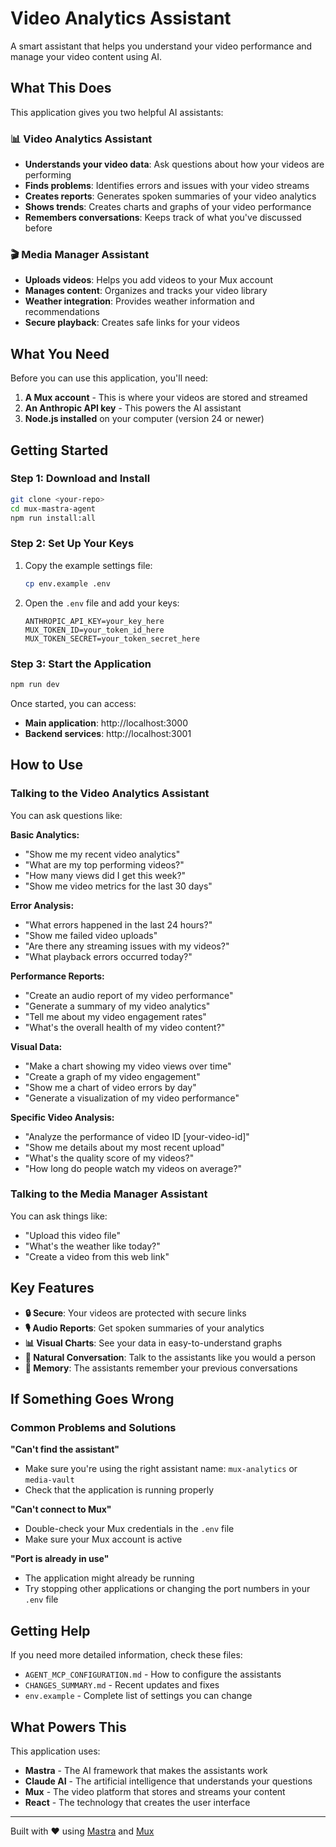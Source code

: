 # Video Analytics Assistant

A smart assistant that helps you understand your video performance and manage your video content using AI.

## What This Does

This application gives you two helpful AI assistants:

### 📊 Video Analytics Assistant
- **Understands your video data**: Ask questions about how your videos are performing
- **Finds problems**: Identifies errors and issues with your video streams
- **Creates reports**: Generates spoken summaries of your video analytics
- **Shows trends**: Creates charts and graphs of your video performance
- **Remembers conversations**: Keeps track of what you've discussed before

### 🎬 Media Manager Assistant  
- **Uploads videos**: Helps you add videos to your Mux account
- **Manages content**: Organizes and tracks your video library
- **Weather integration**: Provides weather information and recommendations
- **Secure playback**: Creates safe links for your videos

## What You Need

Before you can use this application, you'll need:

1. **A Mux account** - This is where your videos are stored and streamed
2. **An Anthropic API key** - This powers the AI assistant
3. **Node.js installed** on your computer (version 24 or newer)

## Getting Started

### Step 1: Download and Install
```bash
git clone <your-repo>
cd mux-mastra-agent
npm run install:all
```

### Step 2: Set Up Your Keys
1. Copy the example settings file:
   ```bash
   cp env.example .env
   ```

2. Open the `.env` file and add your keys:
   ```
   ANTHROPIC_API_KEY=your_key_here
   MUX_TOKEN_ID=your_token_id_here
   MUX_TOKEN_SECRET=your_token_secret_here
   ```

### Step 3: Start the Application
```bash
npm run dev
```

Once started, you can access:
- **Main application**: http://localhost:3000
- **Backend services**: http://localhost:3001

## How to Use

### Talking to the Video Analytics Assistant

You can ask questions like:

**Basic Analytics:**
- "Show me my recent video analytics"
- "What are my top performing videos?"
- "How many views did I get this week?"
- "Show me video metrics for the last 30 days"

**Error Analysis:**
- "What errors happened in the last 24 hours?"
- "Show me failed video uploads"
- "Are there any streaming issues with my videos?"
- "What playback errors occurred today?"

**Performance Reports:**
- "Create an audio report of my video performance"
- "Generate a summary of my video analytics"
- "Tell me about my video engagement rates"
- "What's the overall health of my video content?"

**Visual Data:**
- "Make a chart showing my video views over time"
- "Create a graph of my video engagement"
- "Show me a chart of video errors by day"
- "Generate a visualization of my video performance"

**Specific Video Analysis:**
- "Analyze the performance of video ID [your-video-id]"
- "Show me details about my most recent upload"
- "What's the quality score of my videos?"
- "How long do people watch my videos on average?"

### Talking to the Media Manager Assistant

You can ask things like:
- "Upload this video file"
- "What's the weather like today?"
- "Create a video from this web link"

## Key Features

- **🔒 Secure**: Your videos are protected with secure links
- **🎙️ Audio Reports**: Get spoken summaries of your analytics
- **📊 Visual Charts**: See your data in easy-to-understand graphs
- **💬 Natural Conversation**: Talk to the assistants like you would a person
- **🧠 Memory**: The assistants remember your previous conversations

## If Something Goes Wrong

### Common Problems and Solutions

**"Can't find the assistant"**
- Make sure you're using the right assistant name: `mux-analytics` or `media-vault`
- Check that the application is running properly

**"Can't connect to Mux"**
- Double-check your Mux credentials in the `.env` file
- Make sure your Mux account is active

**"Port is already in use"**
- The application might already be running
- Try stopping other applications or changing the port numbers in your `.env` file

## Getting Help

If you need more detailed information, check these files:
- `AGENT_MCP_CONFIGURATION.md` - How to configure the assistants
- `CHANGES_SUMMARY.md` - Recent updates and fixes
- `env.example` - Complete list of settings you can change

## What Powers This

This application uses:
- **Mastra** - The AI framework that makes the assistants work
- **Claude AI** - The artificial intelligence that understands your questions
- **Mux** - The video platform that stores and streams your content
- **React** - The technology that creates the user interface

---

Built with ❤️ using [Mastra](https://mastra.ai) and [Mux](https://mux.com)
